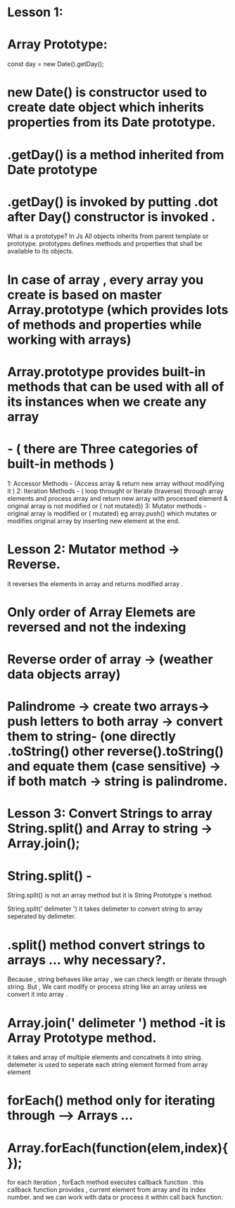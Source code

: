 
# Lesson 1:

# Array Prototype:

const day = new Date().getDay();

# new Date() is constructor used to create date object which inherits properties from its Date prototype.
# .getDay() is a method inherited from  Date prototype
# .getDay() is invoked by putting .dot after Day() constructor is invoked .
 What is a prototype?
 In Js All objects inherits from parent template or prototype. 
 prototypes defines methods and properties that shall be available to its objects.
 
 # In case of array , every array you create  is based on master Array.prototype (which provides lots of methods and properties while working with arrays)
 # Array.prototype provides built-in methods that can be used with all of its instances when we create any array
  # - ( there are Three categories of built-in methods )
 1: Accessor Methods - (Access array & return new array  without modifying it )
 2: Iteration Methods - ( loop throught or Iterate (traverse) through array elements and process array and return new array with processed element & original array is not modified or ( not mutated))
 3: Mutator methods - original array is modified or (  mutated) eg array.push() which mutates or modifies original array by inserting new element at the end.

# Lesson 2: Mutator method -> Reverse.
it reverses the elements in array and returns modified array .
# Only order of Array Elemets are reversed and not the indexing 


#  Reverse order of array -> (weather data objects array)
#  Palindrome -> create two arrays-> push letters to both array  -> convert them  to string- (one directly .toString() other reverse().toString() and equate them (case sensitive) -> if both match -> string is palindrome.



# Lesson 3: Convert Strings to array  String.split() and Array to string -> Array.join();

# String.split()  -
String.split()  is not an array method but it is String Prototype`s method.

String.split(' delimeter ') it takes delimeter to convert string to array seperated by delimeter.
# .split() method convert strings to arrays ... why necessary?.

Because , string behaves like array , we can check length or iterate through string.
But , We cant modify or process string like an array unless we convert it into array .

# Array.join(' delimeter ') method -it is Array Prototype method. 
it takes and array of multiple elements and concatnets it into string.
delemeter is used to seperate each string element formed from array element

# forEach() method only for iterating through  --> Arrays ...

# Array.forEach(function(elem,index){ });
for each iteration , forEach method executes callback function .
this callback function provides , current element from array and its index number.
and we can work with data or process it within call back function.


